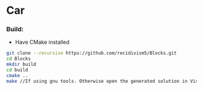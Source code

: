 # Car

### Build:
- Have CMake installed
```bash
git clone --recursive https://github.com/recidivism5/Blocks.git
cd Blocks
mkdir build
cd build
cmake ..
make //If using gnu tools. Otherwise open the generated solution in Visual Studio.
```